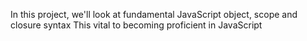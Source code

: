 In this project, we'll look at fundamental JavaScript object, scope and closure syntax
This vital to becoming proficient in JavaScript
